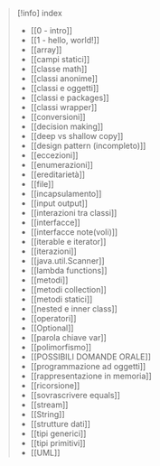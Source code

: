 > [!info] index
>  - [[0 - intro]]
> - [[1 - hello, world!]]
> - [[array]]
> - [[campi statici]]
> - [[classe math]]
> - [[classi anonime]]
> - [[classi e oggetti]]
> - [[classi e packages]]
> - [[classi wrapper]]
> - [[conversioni]]
> - [[decision making]]
> - [[deep vs shallow copy]]
> - [[design pattern (incompleto)]]
> - [[eccezioni]]
> - [[enumerazioni]]
> - [[ereditarietà]]
> - [[file]]
> - [[incapsulamento]]
> - [[input output]]
> - [[interazioni tra classi]]
> - [[interfacce]]
> - [[interfacce note(voli)]]
> - [[iterable e iterator]]
> - [[iterazioni]]
> - [[java.util.Scanner]]
> - [[lambda functions]]
> - [[metodi]]
> - [[metodi collection]]
> - [[metodi statici]]
> - [[nested e inner class]]
> - [[operatori]]
> - [[Optional]]
> - [[parola chiave var]]
> - [[polimorfismo]]
> - [[POSSIBILI DOMANDE ORALE]]
> - [[programmazione ad oggetti]]
> - [[rappresentazione in memoria]]
> - [[ricorsione]]
> - [[sovrascrivere equals]]
> - [[stream]]
> - [[String]]
> - [[strutture dati]]
> - [[tipi generici]]
> - [[tipi primitivi]]
> - [[UML]]